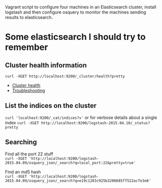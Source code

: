 Vagrant script to configure four machines in an Elasticsearch cluster,
install logstash and then configure osquery to monitor the machines sending results to elasticsearch.

# Some elasticsearch I should try to remember
## Cluster health information
`curl -XGET http://localhost:9200/_cluster/health?pretty`

* [Cluster health](http://www.elastic.co/guide/en/elasticsearch/reference/1.x/cluster-health.html)
* [Troubleshooting](https://t37.net/how-to-fix-your-elasticsearch-cluster-stuck-in-initializing-shards-mode.html)

## List the indices on the cluster
`curl 'localhost:9200/_cat/indices?v'` or for verbose details about a single index `curl -XGET http://localhost:9200/logstash-2015.04.10/_status?pretty`

## Searching
Find all the port 22 stuff  
`curl -XGET 'http://localhost:9200/logstash-2015.04.09/osquery_json/_search?q=local_port:22&pretty=true'`

Find an md5 hash  
`curl -XGET 'http://localhost:9200/logstash-2015.04.09/osquery_json/_search?q=e19c1283c925b3206685ff522acfe3e6'`
